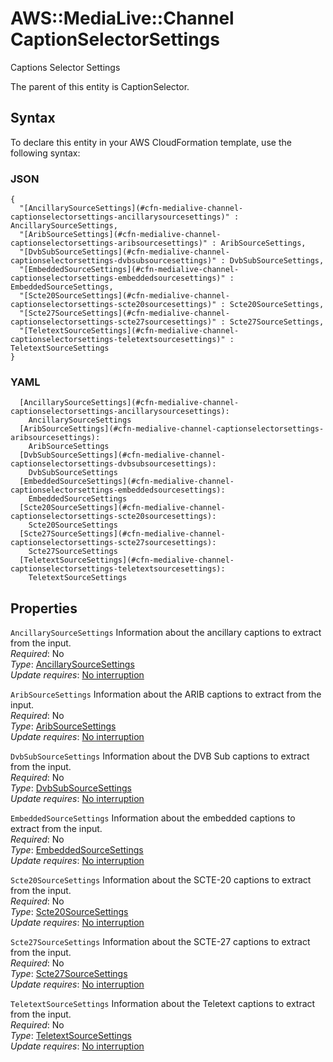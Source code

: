 # AWS::MediaLive::Channel CaptionSelectorSettings<a name="aws-properties-medialive-channel-captionselectorsettings"></a>

Captions Selector Settings

The parent of this entity is CaptionSelector\.

## Syntax<a name="aws-properties-medialive-channel-captionselectorsettings-syntax"></a>

To declare this entity in your AWS CloudFormation template, use the following syntax:

### JSON<a name="aws-properties-medialive-channel-captionselectorsettings-syntax.json"></a>

```
{
  "[AncillarySourceSettings](#cfn-medialive-channel-captionselectorsettings-ancillarysourcesettings)" : AncillarySourceSettings,
  "[AribSourceSettings](#cfn-medialive-channel-captionselectorsettings-aribsourcesettings)" : AribSourceSettings,
  "[DvbSubSourceSettings](#cfn-medialive-channel-captionselectorsettings-dvbsubsourcesettings)" : DvbSubSourceSettings,
  "[EmbeddedSourceSettings](#cfn-medialive-channel-captionselectorsettings-embeddedsourcesettings)" : EmbeddedSourceSettings,
  "[Scte20SourceSettings](#cfn-medialive-channel-captionselectorsettings-scte20sourcesettings)" : Scte20SourceSettings,
  "[Scte27SourceSettings](#cfn-medialive-channel-captionselectorsettings-scte27sourcesettings)" : Scte27SourceSettings,
  "[TeletextSourceSettings](#cfn-medialive-channel-captionselectorsettings-teletextsourcesettings)" : TeletextSourceSettings
}
```

### YAML<a name="aws-properties-medialive-channel-captionselectorsettings-syntax.yaml"></a>

```
  [AncillarySourceSettings](#cfn-medialive-channel-captionselectorsettings-ancillarysourcesettings):
    AncillarySourceSettings
  [AribSourceSettings](#cfn-medialive-channel-captionselectorsettings-aribsourcesettings):
    AribSourceSettings
  [DvbSubSourceSettings](#cfn-medialive-channel-captionselectorsettings-dvbsubsourcesettings):
    DvbSubSourceSettings
  [EmbeddedSourceSettings](#cfn-medialive-channel-captionselectorsettings-embeddedsourcesettings):
    EmbeddedSourceSettings
  [Scte20SourceSettings](#cfn-medialive-channel-captionselectorsettings-scte20sourcesettings):
    Scte20SourceSettings
  [Scte27SourceSettings](#cfn-medialive-channel-captionselectorsettings-scte27sourcesettings):
    Scte27SourceSettings
  [TeletextSourceSettings](#cfn-medialive-channel-captionselectorsettings-teletextsourcesettings):
    TeletextSourceSettings
```

## Properties<a name="aws-properties-medialive-channel-captionselectorsettings-properties"></a>

`AncillarySourceSettings` <a name="cfn-medialive-channel-captionselectorsettings-ancillarysourcesettings"></a>
Information about the ancillary captions to extract from the input\.  
_Required_: No  
_Type_: [AncillarySourceSettings](aws-properties-medialive-channel-ancillarysourcesettings.md)  
_Update requires_: [No interruption](https://docs.aws.amazon.com/AWSCloudFormation/latest/UserGuide/using-cfn-updating-stacks-update-behaviors.html#update-no-interrupt)

`AribSourceSettings` <a name="cfn-medialive-channel-captionselectorsettings-aribsourcesettings"></a>
Information about the ARIB captions to extract from the input\.  
_Required_: No  
_Type_: [AribSourceSettings](aws-properties-medialive-channel-aribsourcesettings.md)  
_Update requires_: [No interruption](https://docs.aws.amazon.com/AWSCloudFormation/latest/UserGuide/using-cfn-updating-stacks-update-behaviors.html#update-no-interrupt)

`DvbSubSourceSettings` <a name="cfn-medialive-channel-captionselectorsettings-dvbsubsourcesettings"></a>
Information about the DVB Sub captions to extract from the input\.  
_Required_: No  
_Type_: [DvbSubSourceSettings](aws-properties-medialive-channel-dvbsubsourcesettings.md)  
_Update requires_: [No interruption](https://docs.aws.amazon.com/AWSCloudFormation/latest/UserGuide/using-cfn-updating-stacks-update-behaviors.html#update-no-interrupt)

`EmbeddedSourceSettings` <a name="cfn-medialive-channel-captionselectorsettings-embeddedsourcesettings"></a>
Information about the embedded captions to extract from the input\.  
_Required_: No  
_Type_: [EmbeddedSourceSettings](aws-properties-medialive-channel-embeddedsourcesettings.md)  
_Update requires_: [No interruption](https://docs.aws.amazon.com/AWSCloudFormation/latest/UserGuide/using-cfn-updating-stacks-update-behaviors.html#update-no-interrupt)

`Scte20SourceSettings` <a name="cfn-medialive-channel-captionselectorsettings-scte20sourcesettings"></a>
Information about the SCTE\-20 captions to extract from the input\.  
_Required_: No  
_Type_: [Scte20SourceSettings](aws-properties-medialive-channel-scte20sourcesettings.md)  
_Update requires_: [No interruption](https://docs.aws.amazon.com/AWSCloudFormation/latest/UserGuide/using-cfn-updating-stacks-update-behaviors.html#update-no-interrupt)

`Scte27SourceSettings` <a name="cfn-medialive-channel-captionselectorsettings-scte27sourcesettings"></a>
Information about the SCTE\-27 captions to extract from the input\.  
_Required_: No  
_Type_: [Scte27SourceSettings](aws-properties-medialive-channel-scte27sourcesettings.md)  
_Update requires_: [No interruption](https://docs.aws.amazon.com/AWSCloudFormation/latest/UserGuide/using-cfn-updating-stacks-update-behaviors.html#update-no-interrupt)

`TeletextSourceSettings` <a name="cfn-medialive-channel-captionselectorsettings-teletextsourcesettings"></a>
Information about the Teletext captions to extract from the input\.  
_Required_: No  
_Type_: [TeletextSourceSettings](aws-properties-medialive-channel-teletextsourcesettings.md)  
_Update requires_: [No interruption](https://docs.aws.amazon.com/AWSCloudFormation/latest/UserGuide/using-cfn-updating-stacks-update-behaviors.html#update-no-interrupt)
